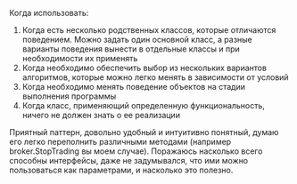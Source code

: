 Когда использовать:
  1. Когда есть несколько родственных классов, которые отличаются поведением. Можно задать один основной класс, а разные варианты поведения вынести в отдельные классы и при необходимости их применять
  2. Когда необходимо обеспечить выбор из нескольких вариантов алгоритмов, которые можно легко менять в зависимости от условий
  3. Когда необходимо менять поведение объектов на стадии выполнения программы
  4. Когда класс, применяющий определенную функциональность, ничего не должен знать о ее реализации

Приятный паттерн, довольно удобный и интуитивно понятный, думаю его легко переполнить различными методами (например broker.StopTrading вы моем случае). Поражаюсь насколько всего способны интерфейсы, даже не задумывался, что ими можно пользоваться как параметрами, и насколько это полезно.
